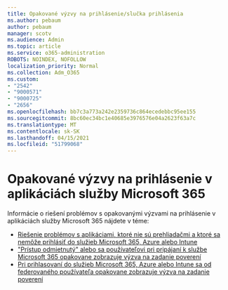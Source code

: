 ```yaml
---
title: Opakované výzvy na prihlásenie/slučka prihlásenia
ms.author: pebaum
author: pebaum
manager: scotv
ms.audience: Admin
ms.topic: article
ms.service: o365-administration
ROBOTS: NOINDEX, NOFOLLOW
localization_priority: Normal
ms.collection: Adm_O365
ms.custom:
- "2542"
- "9000571"
- "9000725"
- "2656"
ms.openlocfilehash: bb7c3a773a242e2359736c864ecedebbc95ee155
ms.sourcegitcommit: 8bc60ec34bc1e40685e3976576e04a2623f63a7c
ms.translationtype: MT
ms.contentlocale: sk-SK
ms.lasthandoff: 04/15/2021
ms.locfileid: "51799068"
---
```

# <a name="repeated-sign-in-prompts-in-microsoft-365-apps"></a>Opakované výzvy na prihlásenie v aplikáciách služby Microsoft 365

Informácie o riešení problémov s opakovanými výzvami na prihlásenie v aplikáciách služby Microsoft 365 nájdete v téme:

- [Riešenie problémov s aplikáciami, ktoré nie sú prehliadačmi a ktoré sa nemôže prihlásiť do služieb Microsoft 365, Azure alebo Intune](https://support.office.com/article/how-to-troubleshoot-non-browser-apps-that-can-t-sign-in-to-office-365-azure-or-intune-3ba1b268-66f6-462c-b0e5-070f5c2603c1)
- ["Prístup odmietnutý" alebo sa používateľovi pri pripájaní k službe Microsoft 365 opakovane zobrazuje výzva na zadanie poverení](https://docs.microsoft.com/office365/troubleshoot/security/access-denied-when-connect-to-office-365)
- [Pri prihlasovaní do služieb Microsoft 365, Azure alebo Intune sa od federovaného používateľa opakovane zobrazuje výzva na zadanie poverení](https://docs.microsoft.com/office365/troubleshoot/authentication/federated-user-repeatedly-prompted-for-credentials)

